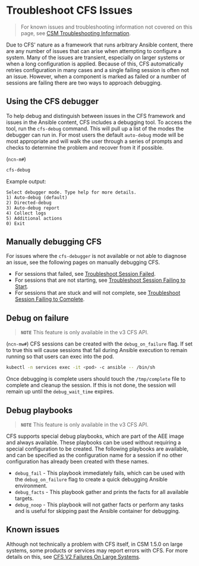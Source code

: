 # Troubleshoot CFS Issues

> For known issues and troubleshooting information not covered on this page, see
> [CSM Troubleshooting Information](../../troubleshooting/README.md).

Due to CFS' nature as a framework that runs arbitrary Ansible content, there are any number of issues that can arise when attempting to configure a system.
Many of the issues are transient, especially on larger systems or when a long configuration is applied.
Because of this, CFS automatically retries configuration in many cases and a single failing session is often not an issue.
However, when a component is marked as failed or a number of sessions are failing there are two ways to approach debugging.

## Using the CFS debugger

To help debug and distinguish between issues in the CFS framework and issues in the Ansible content, CFS includes a debugging tool.
To access the tool, run the `cfs-debug` command.
This will pull up a list of the modes the debugger can run in.
For most users the default `auto-debug` mode will be most appropriate and will walk the user through a series of prompts and checks to determine the problem and recover from it if possible.

(`ncn-m#`)

```bash
cfs-debug
```

Example output:

```text
Select debugger mode. Type help for more details.
1) Auto-debug (default)
2) Directed-debug
3) Auto-debug report
4) Collect logs
5) Additional actions
0) Exit
```

## Manually debugging CFS

For issues where the `cfs-debugger` is not available or not able to diagnose an issue, see the following pages on manually debugging CFS.

* For sessions that failed, see [Troubleshoot Session Failed](Troubleshoot_CFS_Session_Failed.md).
* For sessions that are not starting, see [Troubleshoot Session Failing to Start](Troubleshoot_CFS_Sessions_Failing_to_Start.md).
* For sessions that are stuck and will not complete, see [Troubleshoot Session Failing to Complete](Troubleshoot_CFS_Session_Failing_to_Complete.md).

## Debug on failure

> **`NOTE`** This feature is only available in the v3 CFS API.

(`ncn-mw#`) CFS sessions can be created with the `debug_on_failure` flag.
If set to true this will cause sessions that fail during Ansible execution to remain running so that users can exec into the pod.

```bash
kubectl -n services exec -it <pod> -c ansible -- /bin/sh
```

Once debugging is complete users should touch the `/tmp/complete` file to complete and cleanup the session. If this is not done, the session will remain up until the `debug_wait_time` expires.

## Debug playbooks

> **`NOTE`** This feature is only available in the v3 CFS API.

CFS supports special debug playbooks, which are part of the AEE image and always available.
These playbooks can be used without requiring a special configuration to be created.
The following playbooks are available, and can be specified as the configuration name for a session if no other configuration has already been created with these names.

* `debug_fail` - This playbook immediately fails, which can be used with the `debug_on_failure` flag to create a quick debugging Ansible environment.
* `debug_facts` - This playbook gather and prints the facts for all available targets.
* `debug_noop` - This playbook will not gather facts or perform any tasks and is useful for skipping past the Ansible container for debugging.

## Known issues

Although not technically a problem with CFS itself, in CSM 1.5.0 on large systems, some products or
services may report errors with CFS. For more details on this, see
[CFS V2 Failures On Large Systems](../../troubleshooting/known_issues/CFS_V2_Failures_On_Large_Systems.md).
